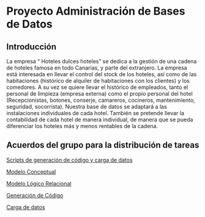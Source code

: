 # Proyecto Administración de Bases de Datos

## Introducción
La empresa “ Hoteles dulces hoteles” se dedica a la gestión de una cadena de hoteles famosa
en todo Canarias, y parte del extranjero. La empresa está interesada en llevar el control del
stock de los hoteles, así como de las habitaciones (histórico de alquiler de habitaciones con
los clientes) y los comedores. A su vez se quiere llevar el histórico de empleados, tanto el
personal de limpieza (empresa externa) como el propio personal del hotel (Recepcionistas,
botones, conserje, camareros, cocineros, mantenimiento, seguridad, socorrista). Nuestra base
de datos se adaptará a las instalaciones individuales de cada hotel.
También se pretende llevar la contabilidad de cada hotel de manera individual, de manera que
se pueda diferenciar los hoteles más y menos rentables de la cadena.

## Acuerdos del grupo para la distribución de tareas



[Scripts de generación de código y carga de datos](https://drive.google.com/file/d/1Ryx6A2vtXkp_7wFJV23xbPWBNW4ptU9L/view?usp=sharing)

[Modelo Conceptual](https://docs.google.com/document/d/15MBaxQP6zElRQn5rl6LCoLsPNcMMXbU96kVcJTTrJEs/edit?usp=sharing)

[Modelo Lógico Relacional](https://docs.google.com/document/d/11Au_oCCf5RZSvV7WSs1JFSs_bz2wRud7PdEWc-Ut3tg/edit?usp=sharing)

[Generación de Código](https://docs.google.com/document/d/1REi2vjUuZNPmSccrRfofWz3T7_fs6-FrsUPzPSC_pKI/edit?usp=sharing)

[Carga de datos](https://docs.google.com/document/d/1XDKaEPa5KLVpxxVtg056DXTt0-FWy_NG2cQX5ojBZ6w/edit?usp=sharing)
